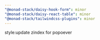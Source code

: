 ```yaml
---
"@monad-stack/daisy-hook-form": minor
"@monad-stack/daisy-react-table": minor
"@monad-stack/tailwindcss-plugins": minor
---
```


style:update zindex for popoever

